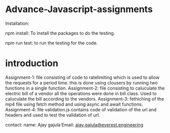 # Advance-Javascript-assignments

Installation: 

npm install: To install the packages to do the testing.

npm run test: to run the testing for the code.

# introduction

Assignment-1: file consisting of code to ratelimiting which is used to allow the requests for a period time. this is done using clousers by 
running two functions in a single function.
Assignment-2: file consisting to caluculate the electric bill of a vendor all the operations were done in bill class. Used to caluculate the
bill according to the vendors.
Assignment-3: fethiching of the mp4 file using fetch method and using async and await functions.
Assignment-4: file validation.js contains code of validation of the url and headers and used to test the validation of url.

contact: 
name: Ajay gajula 
Email: ajay.gajula@everest.engineering




